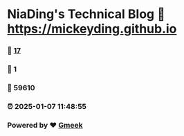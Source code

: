 # NiaDing's Technical Blog  :link: https://mickeyding.github.io 
### :page_facing_up: [17](https://mickeyding.github.io/tag.html) 
### :speech_balloon: 1 
### :hibiscus: 59610 
### :alarm_clock: 2025-01-07 11:48:55 
### Powered by :heart: [Gmeek](https://github.com/Meekdai/Gmeek)
